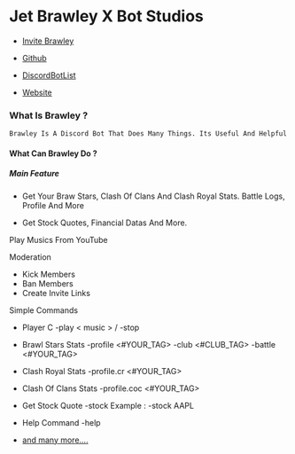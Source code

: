 # Jet Brawley X Bot Studios


- [Invite Brawley](https://discord.com/oauth2/authorize?client_id=792311725181239307&scope=bot&permissions=8) 

- [Github](https://github.com/brawlie)

- [DiscordBotList](https://discordbotlist.com/bots/jet-brawley)

- [Website](https://brawley.is-a.dev)

### What Is Brawley ?

`Brawley Is A Discord Bot That Does Many Things. Its Useful And Helpful`

#### What Can Brawley Do ?
##### Main Feature

- Get Your Braw Stars, Clash Of Clans And Clash Royal Stats. Battle Logs, Profile And More

- Get Stock Quotes, Financial Datas And More.

Play Musics From YouTube

Moderation

  -   Kick Members
  -   Ban Members
  -   Create Invite Links

Simple Commands

   - Player C -play < music > / -stop
   - Brawl Stars Stats -profile <#YOUR_TAG> -club <#CLUB_TAG> -battle <#YOUR_TAG>
   - Clash Royal Stats -profile.cr <#YOUR_TAG>
   - Clash Of Clans Stats -profile.coc <#YOUR_TAG>
   - Get Stock Quote -stock <stock-quote> Example : -stock AAPL
   - Help Command -help
  
  - [and many more....](https://github.com/brawlie/bot)

